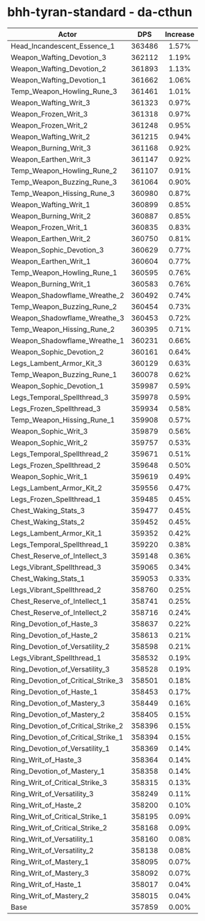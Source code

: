 # bhh-tyran-standard - da-cthun
| Actor | DPS | Increase |
|---|:---:|:---:|
|Head_Incandescent_Essence_1|363486|1.57%|
|Weapon_Wafting_Devotion_3|362112|1.19%|
|Weapon_Wafting_Devotion_2|361893|1.13%|
|Weapon_Wafting_Devotion_1|361662|1.06%|
|Temp_Weapon_Howling_Rune_3|361461|1.01%|
|Weapon_Wafting_Writ_3|361323|0.97%|
|Weapon_Frozen_Writ_3|361318|0.97%|
|Weapon_Frozen_Writ_2|361248|0.95%|
|Weapon_Wafting_Writ_2|361215|0.94%|
|Weapon_Burning_Writ_3|361168|0.92%|
|Weapon_Earthen_Writ_3|361147|0.92%|
|Temp_Weapon_Howling_Rune_2|361107|0.91%|
|Temp_Weapon_Buzzing_Rune_3|361064|0.90%|
|Temp_Weapon_Hissing_Rune_3|360980|0.87%|
|Weapon_Wafting_Writ_1|360899|0.85%|
|Weapon_Burning_Writ_2|360887|0.85%|
|Weapon_Frozen_Writ_1|360835|0.83%|
|Weapon_Earthen_Writ_2|360750|0.81%|
|Weapon_Sophic_Devotion_3|360629|0.77%|
|Weapon_Earthen_Writ_1|360604|0.77%|
|Temp_Weapon_Howling_Rune_1|360595|0.76%|
|Weapon_Burning_Writ_1|360583|0.76%|
|Weapon_Shadowflame_Wreathe_2|360492|0.74%|
|Temp_Weapon_Buzzing_Rune_2|360454|0.73%|
|Weapon_Shadowflame_Wreathe_3|360453|0.72%|
|Temp_Weapon_Hissing_Rune_2|360395|0.71%|
|Weapon_Shadowflame_Wreathe_1|360231|0.66%|
|Weapon_Sophic_Devotion_2|360161|0.64%|
|Legs_Lambent_Armor_Kit_3|360129|0.63%|
|Temp_Weapon_Buzzing_Rune_1|360078|0.62%|
|Weapon_Sophic_Devotion_1|359987|0.59%|
|Legs_Temporal_Spellthread_3|359978|0.59%|
|Legs_Frozen_Spellthread_3|359934|0.58%|
|Temp_Weapon_Hissing_Rune_1|359908|0.57%|
|Weapon_Sophic_Writ_3|359879|0.56%|
|Weapon_Sophic_Writ_2|359757|0.53%|
|Legs_Temporal_Spellthread_2|359671|0.51%|
|Legs_Frozen_Spellthread_2|359648|0.50%|
|Weapon_Sophic_Writ_1|359619|0.49%|
|Legs_Lambent_Armor_Kit_2|359556|0.47%|
|Legs_Frozen_Spellthread_1|359485|0.45%|
|Chest_Waking_Stats_3|359477|0.45%|
|Chest_Waking_Stats_2|359452|0.45%|
|Legs_Lambent_Armor_Kit_1|359352|0.42%|
|Legs_Temporal_Spellthread_1|359220|0.38%|
|Chest_Reserve_of_Intellect_3|359148|0.36%|
|Legs_Vibrant_Spellthread_3|359065|0.34%|
|Chest_Waking_Stats_1|359053|0.33%|
|Legs_Vibrant_Spellthread_2|358760|0.25%|
|Chest_Reserve_of_Intellect_1|358741|0.25%|
|Chest_Reserve_of_Intellect_2|358716|0.24%|
|Ring_Devotion_of_Haste_3|358637|0.22%|
|Ring_Devotion_of_Haste_2|358613|0.21%|
|Ring_Devotion_of_Versatility_2|358598|0.21%|
|Legs_Vibrant_Spellthread_1|358532|0.19%|
|Ring_Devotion_of_Versatility_3|358528|0.19%|
|Ring_Devotion_of_Critical_Strike_3|358501|0.18%|
|Ring_Devotion_of_Haste_1|358453|0.17%|
|Ring_Devotion_of_Mastery_3|358449|0.16%|
|Ring_Devotion_of_Mastery_2|358405|0.15%|
|Ring_Devotion_of_Critical_Strike_2|358396|0.15%|
|Ring_Devotion_of_Critical_Strike_1|358394|0.15%|
|Ring_Devotion_of_Versatility_1|358369|0.14%|
|Ring_Writ_of_Haste_3|358364|0.14%|
|Ring_Devotion_of_Mastery_1|358358|0.14%|
|Ring_Writ_of_Critical_Strike_3|358315|0.13%|
|Ring_Writ_of_Versatility_3|358249|0.11%|
|Ring_Writ_of_Haste_2|358200|0.10%|
|Ring_Writ_of_Critical_Strike_1|358195|0.09%|
|Ring_Writ_of_Critical_Strike_2|358168|0.09%|
|Ring_Writ_of_Versatility_1|358160|0.08%|
|Ring_Writ_of_Versatility_2|358138|0.08%|
|Ring_Writ_of_Mastery_1|358095|0.07%|
|Ring_Writ_of_Mastery_3|358092|0.07%|
|Ring_Writ_of_Haste_1|358017|0.04%|
|Ring_Writ_of_Mastery_2|358015|0.04%|
|Base|357859|0.00%|
